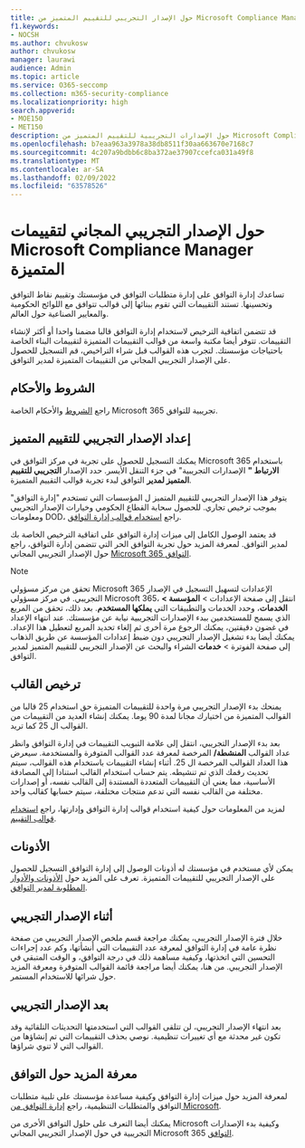 ```yaml
---
title: حول الإصدار التجريبي للتقييم المتميز من Microsoft Compliance Manager
f1.keywords:
- NOCSH
ms.author: chvukosw
author: chvukosw
manager: laurawi
audience: Admin
ms.topic: article
ms.service: O365-seccomp
ms.collection: m365-security-compliance
ms.localizationpriority: high
search.appverid:
- MOE150
- MET150
description: حول الإصدارات التجريبية للتقييم المتميز من Microsoft Compliance Manager.
ms.openlocfilehash: b7eaa963a3978a38db8511f30aa663670e7168c7
ms.sourcegitcommit: 4c207a9bdbb6c8ba372ae37907ccefca031a49f8
ms.translationtype: MT
ms.contentlocale: ar-SA
ms.lasthandoff: 02/09/2022
ms.locfileid: "63578526"
---
```

# <a name="about-the-free-trial-for-microsoft-compliance-manager-premium-assessments"></a>حول الإصدار التجريبي المجاني لتقييمات Microsoft Compliance Manager المتميزة

تساعدك إدارة التوافق على إدارة متطلبات التوافق في مؤسستك وتقييم نقاط التوافق وتحسينها. تستند التقييمات التي تقوم ببنائها إلى قوالب تتوافق مع اللوائح الحكومية والمعايير الصناعية حول العالم.  

قد تتضمن اتفاقية الترخيص لاستخدام إدارة التوافق قالبا مضمنا واحدا أو أكثر لإنشاء التقييمات. تتوفر أيضا مكتبة واسعة من قوالب التقييمات المتميزة لتقييمات البناء الخاصة باحتياجات مؤسستك. لتجرب هذه القوالب قبل شراء التراخيص، قم التسجيل للحصول على الإصدار التجريبي المجاني من التقييمات المتميزة لمدير التوافق.

## <a name="terms-and-conditions"></a>الشروط والأحكام

راجع [الشروط](terms-conditions.md) والأحكام الخاصة Microsoft 365 تجريبية للتوافق.

## <a name="set-up-a-premium-assessment-trial"></a>إعداد الإصدار التجريبي للتقييم المتميز

يمكنك التسجيل للحصول على تجربة في مركز التوافق في Microsoft 365 باستخدام **الارتباط "** الإصدارات التجريبية" في جزء التنقل الأيسر. حدد الإصدار **التجريبي للتقييم المتميز لمدير** التوافق لبدء تجربة قوالب التقييم المتميزة.

يتوفر هذا الإصدار التجريبي للتقييم المتميز ل المؤسسات التي تستخدم "إدارة التوافق" بموجب ترخيص تجاري. للحصول سحابة القطاع الحكومي وخيارات الإصدار التجريبي ومعلومات DOD، راجع [استخدام قوالب إدارة التوافق](compliance-manager-templates.md).

قد يعتمد الوصول الكامل إلى ميزات إدارة التوافق على اتفاقية الترخيص الخاصة بك لمدير التوافق. لمعرفة المزيد حول تجربة التوافق الحر التي تتضمن إدارة التوافق، راجع حول الإصدار التجريبي المجاني [Microsoft 365 التوافق](compliance-easy-trials.md).

> [!NOTE]
> تحقق من مركز مسؤولي Microsoft 365 الإعدادات لتسهيل التسجيل في الإصدار التجريبي. في مركز مسؤولي Microsoft 365، انتقل إلى صفحة الإعدادات > **المؤسسة > الخدمات**، وحدد الخدمات والتطبيقات التي **يملكها المستخدم**. بعد ذلك، تحقق من المربع الذي يسمح للمستخدمين ببدء الإصدارات التجريبية نيابة عن مؤسستك. عند انتهاء الإعداد في غضون دقيقتين، يمكنك الرجوع مرة أخرى ثم إلغاء تحديد المربع لتعطيل هذا الإعداد. يمكنك أيضا بدء تشغيل الإصدار التجريبي دون ضبط إعدادات المؤسسة عن طريق الذهاب إلى صفحة الفوترة > **خدمات** الشراء والبحث عن الإصدار التجريبي للتقييم المتميز لمدير التوافق.

## <a name="template-licensing"></a>ترخيص القالب

يمنحك بدء الإصدار التجريبي مرة واحدة للتقييمات المتميزة حق استخدام 25 قالبا من القوالب المتميزة من اختيارك مجانا لمدة 90 يوما. يمكنك إنشاء العديد من التقييمات من القوالب ال 25 كما تريد.

بعد بدء الإصدار التجريبي، انتقل إلى علامة التبويب  التقييمات في إدارة التوافق وانظر عداد القوالب **المنشطة/** المرخصة لمعرفة عدد القوالب المتوفرة والمستخدمة. سيعرض هذا العداد القوالب المرخصة ال 25. أثناء إنشاء التقييمات باستخدام هذه القوالب، سيتم تحديث رقمك الذي تم تنشيطه. يتم حساب استخدام القالب استنادا إلى المصادقة الأساسية، مما يعني أن التقييمات المتعددة المستندة إلى القالب نفسه، أو إصدارات مختلفة من القالب نفسه التي تدعم منتجات مختلفة، سيتم حسابها كقالب واحد.

لمزيد من المعلومات حول كيفية استخدام قوالب إدارة التوافق وإدارتها، راجع [استخدام قوالب التقييم](compliance-manager-templates.md).

## <a name="permissions"></a>الأذونات

يمكن لأي مستخدم في مؤسستك له أذونات الوصول إلى إدارة التوافق التسجيل للحصول على الإصدار التجريبي للتقييمات المتميزة. تعرف على المزيد حول [الأذونات والأدوار المطلوبة لمدير التوافق](compliance-manager-setup.md#set-user-permissions-and-assign-roles).

## <a name="during-your-trial"></a>أثناء الإصدار التجريبي

خلال فترة الإصدار التجريبي، يمكنك مراجعة قسم ملخص  الإصدار التجريبي من صفحة نظرة عامة  في إدارة التوافق لمعرفة عدد التقييمات التي أنشأتها، وكم عدد إجراءات التحسين التي اتخذتها، وكيفية مساهمة ذلك في درجة التوافق، و الوقت المتبقي في الإصدار التجريبي. من هنا، يمكنك أيضا مراجعة قائمة القوالب المتوفرة ومعرفة المزيد حول شرائها للاستخدام المستمر.

## <a name="after-the-trial"></a>بعد الإصدار التجريبي

بعد انتهاء الإصدار التجريبي، لن تتلقى القوالب التي استخدمتها التحديثات التلقائية وقد تكون غير محدثة مع أي تغييرات تنظيمية. نوصي بحذف التقييمات التي تم إنشاؤها من القوالب التي لا تنوي شراؤها.

## <a name="learn-more-about-compliance"></a>معرفة المزيد حول التوافق

لمعرفة المزيد حول ميزات إدارة التوافق وكيفية مساعدة مؤسستك على تلبية متطلبات التوافق والمتطلبات التنظيمية، راجع [إدارة التوافق من Microsoft](compliance-manager.md).  

يمكنك أيضا التعرف على حلول التوافق الأخرى من Microsoft وكيفية بدء الإصدارات التجريبية في حول الإصدار التجريبي المجاني Microsoft 365 [التوافق](compliance-easy-trials.md).